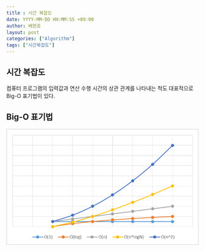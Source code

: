 ```yaml
---
title : 시간 복잡도
date: YYYY-MM-DD HH:MM:SS +09:00
author: 배현호
layout: post
categories: ["Algorithm"]
tags: ["시간복잡도"]
---
```


## 시간 복잡도
컴퓨터 프로그램의 입력값과 연산 수행 시간의 상관 관계를 나타내는 척도
대표적으로 Big-O 표기법이 있다.

## Big-O 표기법
![img.png](../assets/images/post/algorithm/2024-11-04-timeComplex/img.png)
